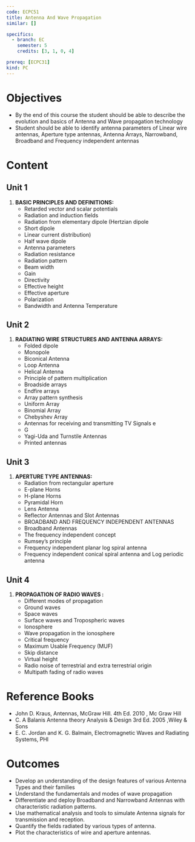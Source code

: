```yaml
---
code: ECPC51
title: Antenna And Wave Propagation
similar: []

specifics:
  - branch: EC
    semester: 5
    credits: [3, 1, 0, 4]

prereq: [ECPC31]
kind: PC
---
```


# Objectives

- By the end of this course the student should be able to describe the evolution and basics of Antenna and Wave propagation technology
- Student should be able to identify antenna parameters of Linear wire antennas, Aperture type antennas, Antenna Arrays, Narrowband, Broadband and Frequency independent antennas

# Content

## Unit 1

1. **BASIC PRINCIPLES AND DEFINITIONS:**
   - Retarded vector and scalar potentials
   - Radiation and induction fields
   - Radiation from elementary dipole (Hertzian dipole
   - Short dipole
   - Linear current distribution)
   - Half wave dipole
   - Antenna parameters
   - Radiation resistance
   - Radiation pattern
   - Beam width
   - Gain
   - Directivity
   - Effective height
   - Effective aperture
   - Polarization
   - Bandwidth and Antenna Temperature

## Unit 2

1. **RADIATING WIRE STRUCTURES AND ANTENNA ARRAYS:**
   - Folded dipole
   - Monopole
   - Biconical Antenna
   - Loop Antenna
   - Helical Antenna
   - Principle of pattern multiplication
   - Broadside arrays
   - Endfire arrays
   - Array pattern synthesis
   - Uniform Array
   - Binomial Array
   - Chebyshev Array
   - Antennas for receiving and transmitting TV Signals e
   - G
   - Yagi-Uda and Turnstile Antennas
   - Printed antennas

## Unit 3

1. **APERTURE TYPE ANTENNAS:**
   - Radiation from rectangular aperture
   - E-plane Horns
   - H-plane Horns
   - Pyramidal Horn
   - Lens Antenna
   - Reflector Antennas and Slot Antennas
   - BROADBAND AND FREQUENCY INDEPENDENT ANTENNAS
   - Broadband Antennas
   - The frequency independent concept
   - Rumsey’s principle
   - Frequency independent planar log spiral antenna
   - Frequency independent conical spiral antenna and Log periodic antenna

## Unit 4

1. **PROPAGATION OF RADIO WAVES :**
   - Different modes of propagation
   - Ground waves
   - Space waves
   - Surface waves and Tropospheric waves
   - Ionosphere
   - Wave propagation in the ionosphere
   - Critical frequency
   - Maximum Usable Frequency (MUF)
   - Skip distance
   - Virtual height
   - Radio noise of terrestrial and extra terrestrial origin
   - Multipath fading of radio waves

# Reference Books

- John D. Kraus, Antennas, McGraw Hill. 4th Ed. 2010 , Mc Graw Hill
- C. A Balanis Antenna theory Analysis & Design 3rd Ed. 2005 ,Wiley & Sons
- E. C. Jordan and K. G. Balmain, Electromagnetic Waves and Radiating Systems, PHI

# Outcomes

- Develop an understanding of the design features of various Antenna Types and their families
- Understand the fundamentals and modes of wave propagation
- Differentiate and deploy Broadband and Narrowband Antennas with characteristic radiation patterns.
- Use mathematical analysis and tools to simulate Antenna signals for transmission and reception.
- Quantify the fields radiated by various types of antenna.
- Plot the characteristics of wire and aperture antennas.
